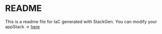 # README
This is a readme file for IaC generated with StackGen.
You can modify your appStack -> [here](http://main.dev.stackgen.com/appstacks/3e5fbefb-ae6c-4b32-8b8c-d3ddae9ae3f1)
